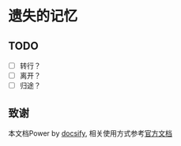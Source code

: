 # 遗失的记忆

## TODO
  - [ ] 转行？
  - [ ] 离开？
  - [ ] 归途？

## 致谢

 本文档Power by [docsify](https://docsify.js.org/), 相关使用方式参考[官方文档](https://docsify.js.org/#/quickstart)
